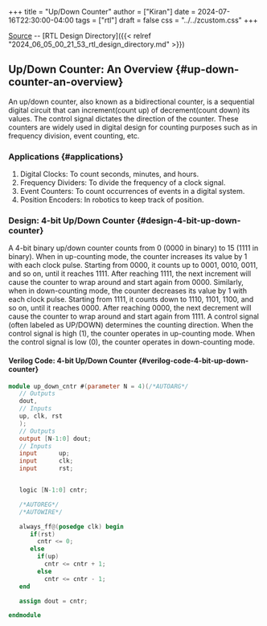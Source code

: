 +++
title = "Up/Down Counter"
author = ["Kiran"]
date = 2024-07-16T22:30:00-04:00
tags = ["rtl"]
draft = false
css = "../../zcustom.css"
+++

[Source](https://github.com/24x7fpga/RTL/tree/master/rtl_designs/up_down_cntr) -- [RTL Design Directory]({{< relref "2024_06_05_00_21_53_rtl_design_directory.md" >}})


## Up/Down Counter: An Overview {#up-down-counter-an-overview}

An up/down counter, also known as a bidirectional counter, is a sequential digital circuit that can increment(count up) of decrement(count down) its values. The control signal dictates the direction of the counter. These counters are widely used in digital design for counting purposes such as in frequency division, event counting, etc.


### Applications {#applications}

1.  Digital Clocks: To count seconds, minutes, and hours.
2.  Frequency Dividers: To divide the frequency of a clock signal.
3.  Event Counters: To count occurrences of events in a digital system.
4.  Position Encoders: In robotics to keep track of position.


### Design: 4-bit Up/Down Counter {#design-4-bit-up-down-counter}

A 4-bit binary up/down counter counts from 0 (0000 in binary) to 15 (1111 in binary). When in up-counting mode, the counter increases its value by 1 with each clock pulse. Starting from 0000, it counts up to 0001, 0010, 0011, and so on, until it reaches 1111. After reaching 1111, the next increment will cause the counter to wrap around and start again from 0000. Similarly, when in down-counting mode, the counter decreases its value by 1 with each clock pulse. Starting from 1111, it counts down to 1110, 1101, 1100, and so on, until it reaches 0000. After reaching 0000, the next decrement will cause the counter to wrap around and start again from 1111. A control signal (often labeled as UP/DOWN) determines the counting direction. When the control signal is high (1), the counter operates in up-counting mode. When the control signal is low (0), the counter operates in down-counting mode.


#### Verilog Code: 4-bit Up/Down Counter {#verilog-code-4-bit-up-down-counter}

```verilog
module up_down_cntr #(parameter N = 4)(/*AUTOARG*/
   // Outputs
   dout,
   // Inputs
   up, clk, rst
   );
   // Outputs
   output [N-1:0] dout;
   // Inputs
   input	  up;
   input	  clk;
   input	  rst;


   logic [N-1:0] cntr;

   /*AUTOREG*/
   /*AUTOWIRE*/

   always_ff@(posedge clk) begin
      if(rst)
        cntr <= 0;
      else
        if(up)
          cntr <= cntr + 1;
        else
          cntr <= cntr - 1;
   end

   assign dout = cntr;

endmodule
```
